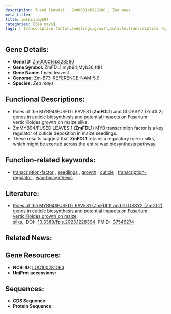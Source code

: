 ```yaml
---
description: fused leaves1 ; Zm00001eb328280 ; Zea mays
meta_title:
title: ZmFDL1;myb94
categories: [Zea mays]
tags: [ transcription factor,seedlings,growth,cuticle,transcription regulator,wax biosynthesis ]
---
```


## Gene Details:
- **Gene ID:**	[Zm00001eb328280](https://www.maizegdb.org/gene_center/gene/Zm00001eb328280)
- **Gene Symbol:** ZmFDL1;myb94;Myb36;fdl1
- **Gene Name:** fused leaves1
- **Genome:** [Zm-B73-REFERENCE-NAM-5.0](https://www.maizegdb.org/genome/assembly/Zm-B73-REFERENCE-NAM-5.0)
- **Species:** *Zea mays*

## Functional Descriptions:
   - Roles of the MYB94/FUSED LEAVES1 (**ZmFDL1**) and GLOSSY2 (ZmGL2) genes in cuticle biosynthesis and potential impacts on Fusarium verticillioides growth on maize silks.
   - ZmMYB94/FUSED LEAVES 1 (**ZmFDL1**) MYB transcription factor is a key regulator of cuticle deposition in maize seedlings.
   - These results suggest that **ZmFDL1** retains a regulatory role in silks, which might be exerted across the entire wax biosynthesis pathway.

## Function-related keywords:
- [transcription-factor](/tags/transcription-factor/)&nbsp;,&nbsp;[seedlings](/tags/seedlings/)&nbsp;,&nbsp;[growth](/tags/growth/)&nbsp;,&nbsp;[cuticle](/tags/cuticle/)&nbsp;,&nbsp;[transcription-regulator](/tags/transcription-regulator/)&nbsp;,&nbsp;[wax-biosynthesis](/tags/wax-biosynthesis/)

## Literature:
   - [Roles of the MYB94/FUSED LEAVES1 (ZmFDL1) and GLOSSY2 (ZmGL2) genes in cuticle biosynthesis and potential impacts on Fusarium verticillioides growth on maize silks.]( https://www.ncbi.nlm.nih.gov/pmc/articles/PMC10399752/)&nbsp;&nbsp;DOI:&nbsp;&nbsp;[10.3389/fpls.2023.1228394](https://www.ncbi.nlm.nih.gov/pmc/articles/PMC10399752/)&nbsp;&nbsp;PMID:&nbsp;&nbsp;[37546274](https://pubmed.ncbi.nlm.nih.gov/37546274/)

## Related News:

## Gene Resources:
- **NCBI ID:**  [LOC100281063](https://www.ncbi.nlm.nih.gov/gene/?term=LOC100281063)
- **UniProt accessions:** [](https://www.uniprot.org/uniprotkb//entry)



## Sequences:
- **CDS Sequence:**
- **Protein Sequence:**
